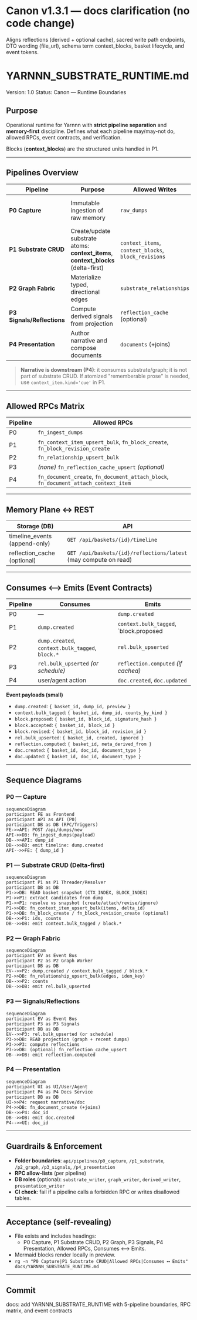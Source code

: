 # Canon v1.3.1 — docs clarification (no code change)
Aligns reflections (derived + optional cache), sacred write path endpoints, DTO wording (file_url), schema term context_blocks, basket lifecycle, and event tokens.

# YARNNN_SUBSTRATE_RUNTIME.md
Version: 1.0
Status: Canon — Runtime Boundaries

## Purpose
Operational runtime for Yarnnn with **strict pipeline separation** and **memory-first** discipline. Defines what each pipeline may/may-not do, allowed RPCs, event contracts, and verification.

Blocks (**context_blocks**) are the structured units handled in P1.

---

## Pipelines Overview

| Pipeline | Purpose | Allowed Writes | Disallowed | Emits |
|---|---|---|---|---|
| **P0 Capture** | Immutable ingestion of raw memory | `raw_dumps` | context_items, context_blocks, relationships, reflections, docs | `dump.created` |
| **P1 Substrate CRUD** | Create/update substrate atoms: **context_items**, **context_blocks** (delta-first) | `context_items`, `context_blocks`, `block_revisions` | relationships, reflections, docs | `context.bulk_tagged`, `block.proposed|accepted|revised` |
| **P2 Graph Fabric** | Materialize typed, directional edges | `substrate_relationships` | substrate writes, reflections, docs | `rel.bulk_upserted` |
| **P3 Signals/Reflections** | Compute derived signals from projection | `reflection_cache` (optional) | substrate/graph/doc writes | `reflection.computed` (if cached) |
| **P4 Presentation** | Author narrative and compose documents | `documents` (+joins) | substrate/graph writes | `doc.created|updated` |

> **Narrative is downstream (P4)**: it consumes substrate/graph; it is not part of substrate CRUD. If atomized "rememberable prose" is needed, use `context_item.kind='cue'` in P1.

---

## Allowed RPCs Matrix

| Pipeline | Allowed RPCs |
|---|---|
| P0 | `fn_ingest_dumps` |
| P1 | `fn_context_item_upsert_bulk`, `fn_block_create`, `fn_block_revision_create` |
| P2 | `fn_relationship_upsert_bulk` |
| P3 | *(none)* `fn_reflection_cache_upsert` *(optional)* |
| P4 | `fn_document_create`, `fn_document_attach_block`, `fn_document_attach_context_item` |

---

## Memory Plane ↔ REST

| Storage (DB)       | API                                                      |
|--------------------|----------------------------------------------------------|
| timeline_events (append-only) | `GET /api/baskets/{id}/timeline` |
| reflection_cache (optional)   | `GET /api/baskets/{id}/reflections/latest` (may compute on read) |

---

## Consumes ⟷ Emits (Event Contracts)

| Pipeline | Consumes | Emits |
|---|---|---|
| P0 | — | `dump.created` |
| P1 | `dump.created` | `context.bulk_tagged`, `block.proposed|accepted|revised` |
| P2 | `dump.created`, `context.bulk_tagged`, `block.*` | `rel.bulk_upserted` |
| P3 | `rel.bulk_upserted` *(or schedule)* | `reflection.computed` *(if cached)* |
| P4 | user/agent action | `doc.created`, `doc.updated` |

**Event payloads (small)**  
- `dump.created`: `{ basket_id, dump_id, preview }`
- `context.bulk_tagged`: `{ basket_id, dump_id, counts_by_kind }`
- `block.proposed`: `{ basket_id, block_id, signature_hash }`
- `block.accepted`: `{ basket_id, block_id }`
- `block.revised`: `{ basket_id, block_id, revision_id }`
- `rel.bulk_upserted`: `{ basket_id, created, ignored }`
- `reflection.computed`: `{ basket_id, meta_derived_from }`
- `doc.created`: `{ basket_id, doc_id, document_type }`
- `doc.updated`: `{ basket_id, doc_id, document_type }`

---

## Sequence Diagrams

### P0 — Capture
```mermaid
sequenceDiagram
participant FE as Frontend
participant API as API (P0)
participant DB as DB (RPC/Triggers)
FE->>API: POST /api/dumps/new
API->>DB: fn_ingest_dumps(payload)
DB-->>API: dump_id
DB-->>DB: emit timeline: dump.created
API-->>FE: { dump_id }
```

### P1 — Substrate CRUD (Delta-first)
```mermaid
sequenceDiagram
participant P1 as P1 Threader/Resolver
participant DB as DB
P1->>DB: READ basket snapshot (CTX_INDEX, BLOCK_INDEX)
P1->>P1: extract candidates from dump
P1->>P1: resolve vs snapshot (create/attach/revise/ignore)
P1->>DB: fn_context_item_upsert_bulk(items, delta_id)
P1->>DB: fn_block_create / fn_block_revision_create (optional)
DB-->>P1: ids, counts
DB-->>DB: emit context.bulk_tagged / block.*
```

### P2 — Graph Fabric
```mermaid
sequenceDiagram
participant EV as Event Bus
participant P2 as P2 Graph Worker
participant DB as DB
EV-->>P2: dump.created / context.bulk_tagged / block.*
P2->>DB: fn_relationship_upsert_bulk(edges, idem_key)
DB-->>P2: counts
DB-->>DB: emit rel.bulk_upserted
```

### P3 — Signals/Reflections
```mermaid
sequenceDiagram
participant EV as Event Bus
participant P3 as P3 Signals
participant DB as DB
EV-->>P3: rel.bulk_upserted (or schedule)
P3->>DB: READ projection (graph + recent dumps)
P3->>P3: compute reflections
P3->>DB: (optional) fn_reflection_cache_upsert
DB-->>DB: emit reflection.computed
```

### P4 — Presentation
```mermaid
sequenceDiagram
participant UI as UI/User/Agent
participant P4 as P4 Docs Service
participant DB as DB
UI->>P4: request narrative/doc
P4->>DB: fn_document_create (+joins)
DB-->>P4: doc_id
DB-->>DB: emit doc.created
P4-->>UI: doc_id
```

---

## Guardrails & Enforcement
- **Folder boundaries**: `api/pipelines/p0_capture`, `/p1_substrate`, `/p2_graph`, `/p3_signals`, `/p4_presentation`
- **RPC allow-lists** (per pipeline)
- **DB roles** (optional): `substrate_writer`, `graph_writer`, `derived_writer`, `presentation_writer`
- **CI check**: fail if a pipeline calls a forbidden RPC or writes disallowed tables.

---

## Acceptance (self-revealing)
- File exists and includes headings:
  - P0 Capture, P1 Substrate CRUD, P2 Graph, P3 Signals, P4 Presentation, Allowed RPCs, Consumes ⟷ Emits.
- Mermaid blocks render locally in preview.
- `rg -n "P0 Capture|P1 Substrate CRUD|Allowed RPCs|Consumes ⟷ Emits" docs/YARNNN_SUBSTRATE_RUNTIME.md`

---

## Commit
docs: add YARNNN_SUBSTRATE_RUNTIME with 5-pipeline boundaries, RPC matrix, and event contracts